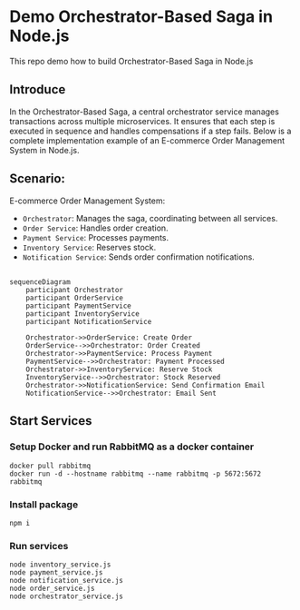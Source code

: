 # Demo Orchestrator-Based Saga in Node.js
This repo demo how to build Orchestrator-Based Saga in Node.js

## Introduce

In the Orchestrator-Based Saga, a central orchestrator service manages transactions across multiple microservices. It ensures that each step is executed in sequence and handles compensations if a step fails. Below is a complete implementation example of an E-commerce Order Management System in Node.js.

## Scenario: 

E-commerce Order Management System:

- `Orchestrator`: Manages the saga, coordinating between all services.
- `Order Service`: Handles order creation.
- `Payment Service`: Processes payments.
- `Inventory Service`: Reserves stock.
- `Notification Service`: Sends order confirmation notifications.

##

```mermaid
sequenceDiagram
    participant Orchestrator
    participant OrderService
    participant PaymentService
    participant InventoryService
    participant NotificationService

    Orchestrator->>OrderService: Create Order
    OrderService-->>Orchestrator: Order Created
    Orchestrator->>PaymentService: Process Payment
    PaymentService-->>Orchestrator: Payment Processed
    Orchestrator->>InventoryService: Reserve Stock
    InventoryService-->>Orchestrator: Stock Reserved
    Orchestrator->>NotificationService: Send Confirmation Email
    NotificationService-->>Orchestrator: Email Sent

```

## Start Services

### Setup Docker and run RabbitMQ as a docker container

```
docker pull rabbitmq
docker run -d --hostname rabbitmq --name rabbitmq -p 5672:5672 rabbitmq
```

### Install package
```
npm i
```

### Run services
```
node inventory_service.js
node payment_service.js
node notification_service.js
node order_service.js
node orchestrator_service.js
```
